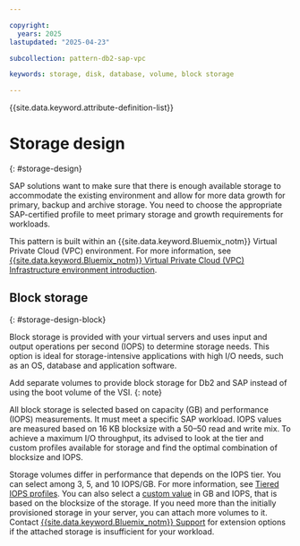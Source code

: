 ```yaml
---

copyright:
  years: 2025
lastupdated: "2025-04-23"

subcollection: pattern-db2-sap-vpc

keywords: storage, disk, database, volume, block storage

---
```


{{site.data.keyword.attribute-definition-list}}

# Storage design
{: #storage-design}

SAP solutions want to make sure that there is enough available storage to accommodate the existing environment and allow for more data growth for primary, backup and archive storage. You need to choose the appropriate SAP-certified profile to meet primary storage and growth requirements for workloads.

This pattern is built within an {{site.data.keyword.Bluemix_notm}} Virtual Private Cloud (VPC) environment. For more information, see [{{site.data.keyword.Bluemix_notm}} Virtual Private Cloud (VPC) Infrastructure environment introduction](/docs/sap?topic=sap-vpc-env-introduction).

## Block storage 
{: #storage-design-block}

Block storage is provided with your virtual servers and uses input and output operations per second (IOPS) to determine storage needs. This option is ideal for storage-intensive applications with high I/O needs, such as an OS, database and application software. 

Add separate volumes to provide block storage for Db2 and SAP instead of using the boot volume of the VSI. {: note}

All block storage is selected based on capacity (GB) and performance (IOPS) measurements. It must meet a specific SAP workload. IOPS values are measured based on 16 KB blocksize with a 50–50 read and write mix. To achieve a maximum I/O throughput, its advised to look at the tier and custom profiles available for storage and find the optimal combination of blocksize and IOPS.

Storage volumes differ in performance that depends on the IOPS tier. You can select among 3, 5, and 10 IOPS/GB. For more information, see [Tiered IOPS profiles](/docs/vpc?topic=vpc-block-storage-profiles&interface=ui#tiers). You can also select a [custom value](/docs/vpc?topic=vpc-block-storage-profiles&interface=ui#custom) in GB and IOPS, that is based on the blocksize of the storage. If you need more than the initially provisioned storage in your server, you can attach more volumes to it. Contact [{{site.data.keyword.Bluemix_notm}} Support](/docs/account?topic=account-using-avatar#getting-support) for extension options if the attached storage is insufficient for your workload.
